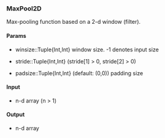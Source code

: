 ### MaxPool2D
Max-pooling function based on a 2-d window (filter).

#### Params
- winsize::Tuple{Int,Int}
window size. -1 denotes input size

- stride::Tuple{Int,Int} (stride[1] > 0, stride[2] > 0)

- padsize::Tuple{Int,Int} (default: (0,0))
padding size

#### Input
- n-d array (n > 1)

#### Output
- n-d array
